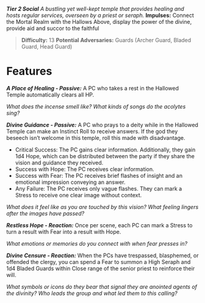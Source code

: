 ***Tier 2 Social***
*A bustling yet well-kept temple that provides healing and hosts regular services, overseen by a priest or seraph.*
**Impulses:** Connect the Mortal Realm with the Hallows Above, display the power of the divine, provide aid and succor to the faithful

> **Difficulty:** 13
> **Potential Adversaries:** Guards (Archer Guard, Bladed Guard, Head Guard)

# Features

***A Place of Healing - Passive:*** A PC who takes a rest in the Hallowed Temple automatically clears all HP.

  *What does the incense smell like? What kinds of songs do the acolytes sing?*

***Divine Guidance - Passive:*** A PC who prays to a deity while in the Hallowed Temple can make an Instinct Roll to receive answers. If the god they beseech isn’t welcome in this temple, roll this made with disadvantage.

  - Critical Success: The PC gains clear information. Additionally, they gain 1d4 Hope, which can be distributed between the party if they share the vision and guidance they received.
  - Success with Hope: The PC receives clear information.
  - Success with Fear: The PC receives brief flashes of insight and an emotional impression conveying an answer.
  - Any Failure: The PC receives only vague flashes. They can mark a Stress to receive one clear image without context.

  *What does it feel like as you are touched by this vision? What feeling lingers after the images have passed?*

***Restless Hope - Reaction:*** Once per scene, each PC can mark a Stress to turn a result with Fear into a result with Hope.

  *What emotions or memories do you connect with when fear presses in?*

***Divine Censure - Reaction:*** When the PCs have trespassed, blasphemed, or offended the clergy, you can spend a Fear to summon a High Seraph and 1d4 Bladed Guards within Close range of the senior priest to reinforce their will.

  *What symbols or icons do they bear that signal they are anointed agents of the divinity? Who leads the group and what led them to this calling?*
